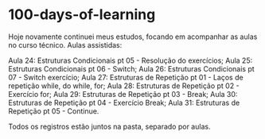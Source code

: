 # 100-days-of-learning

Hoje novamente continuei meus estudos, focando em acompanhar as aulas no curso técnico.
Aulas assistidas:

Aula 24: Estruturas Condicionais pt 05 - Resolução do exercícios;
Aula 25: Estruturas Condicionais pt 06 - Switch;
Aula 26: Estruturas Condicionais pt 07 - Switch exercício;
Aula 27: Estruturas de Repetição pt 01 - Laços de repetição while, do while, for;
Aula 28: Estruturas de Repetição pt 02 - Exercício for;
Aula 29: Estruturas de Repetição pt 03 - Break;
Aula 30: Estruturas de Repetição pt 04 - Exercício Break;
Aula 31: Estruturas de Repetição pt 05 - Continue.

Todos os registros estão juntos na pasta, separado por aulas.